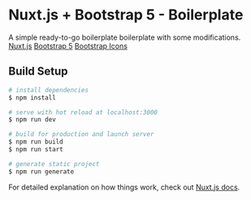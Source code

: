 # Nuxt.js + Bootstrap 5 - Boilerplate
A simple ready-to-go boilerplate boilerplate with some modifications.
[Nuxt.js](https://github.com/nuxt/nuxt.js)
[Bootstrap 5](https://github.com/twbs/bootstrap)
[Bootstrap Icons](https://github.com/twbs/icons)

## Build Setup
```bash
# install dependencies
$ npm install

# serve with hot reload at localhost:3000
$ npm run dev

# build for production and launch server
$ npm run build
$ npm run start

# generate static project
$ npm run generate
```

For detailed explanation on how things work, check out [Nuxt.js docs](https://nuxtjs.org).

